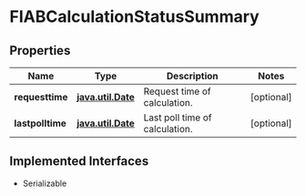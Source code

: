 

# FIABCalculationStatusSummary

## Properties

Name | Type | Description | Notes
------------ | ------------- | ------------- | -------------
**requesttime** | [**java.util.Date**](java.util.Date.md) | Request time of calculation. |  [optional]
**lastpolltime** | [**java.util.Date**](java.util.Date.md) | Last poll time of calculation. |  [optional]


## Implemented Interfaces

* Serializable


